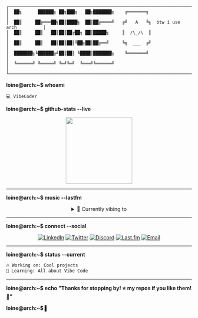 ```
┌────────────────────────────────────────────────────────────────────────────────┐
│  ██╗      ██████╗ ██╗███╗   ██╗███████╗    ╔═══════╗                           │
│  ██║     ██╔═══██╗██║████╗  ██║██╔════╝   ╔╝   A   ╚╗  btw i use arch          │
│  ██║     ██║   ██║██║██╔██╗ ██║█████╗     ║  /\_/\  ║                          │
│  ██║     ██║   ██║██║██║╚██╗██║██╔══╝     ╚╗  ___  ╔╝                          │
│  ███████╗╚██████╔╝██║██║ ╚████║███████╗    ╚═══════╝                           │
│  ╚══════╝ ╚═════╝ ╚═╝╚═╝  ╚═══╝╚══════╝                                       │
└────────────────────────────────────────────────────────────────────────────────┘
```

**loine@arch:~$ whoami**
```
💻 VibeCoder
```

**loine@arch:~$ github-stats --live**

<div align="center">
  <img height="180em" src="https://github-readme-stats.vercel.app/api?username=l0ine&show_icons=true&theme=radical&include_all_commits=true&count_private=true"/>
</div>

---

**loine@arch:~$ music --lastfm**

<div align="center">
  <details>
    <summary>🎵 Currently vibing to</summary>
    <br>
    <img src="https://lastfm-recently-played.vercel.app/api?user=Loine15&count=5&width=300" alt="Last.fm" width="350"/>
  </details>
</div>

---

**loine@arch:~$ connect --social**

<div align="center">

[![LinkedIn](https://img.shields.io/badge/LinkedIn-0077B5?style=for-the-badge&logo=linkedin&logoColor=white)](https://linkedin.com/in/loine)
[![Twitter](https://img.shields.io/badge/Twitter-1DA1F2?style=for-the-badge&logo=twitter&logoColor=white)](https://twitter.com/loine)
[![Discord](https://img.shields.io/badge/Discord-7289DA?style=for-the-badge&logo=discord&logoColor=white)](https://discord.gg/loine)
[![Last.fm](https://img.shields.io/badge/Last.fm-D51007?style=for-the-badge&logo=lastdotfm&logoColor=white)](https://last.fm/user/YOUR_LASTFM_USERNAME)
[![Email](https://img.shields.io/badge/Email-D14836?style=for-the-badge&logo=gmail&logoColor=white)](mailto:loine@example.com)

</div>

---

**loine@arch:~$ status --current**
```bash
🔥 Working on: Cool projects
🌱 Learning: All about Vibe Code
```

---

**loine@arch:~$ echo "Thanks for stopping by! ⭐ my repos if you like them! 🚀"**

**loine@arch:~$ ▌**
